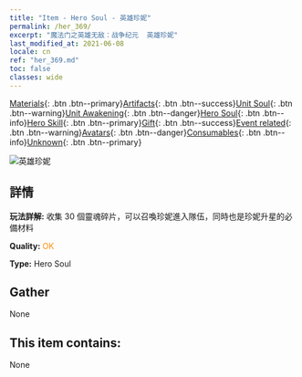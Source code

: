 ```yaml
---
title: "Item - Hero Soul - 英雄珍妮"
permalink: /her_369/
excerpt: "魔法门之英雄无敌：战争纪元  英雄珍妮"
last_modified_at: 2021-06-08
locale: cn
ref: "her_369.md"
toc: false
classes: wide
---
```

 [Materials](/ItemsCN/){: .btn .btn--primary}[Artifacts](/ItemsCN/Artifacts/){: .btn .btn--success}[Unit Soul](/ItemsCN/UnitSoul/){: .btn .btn--warning}[Unit Awakening](/ItemsCN/UnitAwakening/){: .btn .btn--danger}[Hero Soul](/ItemsCN/HeroSoul/){: .btn .btn--info}[Hero Skill](/ItemsCN/HeroSkill/){: .btn .btn--primary}[Gift](/ItemsCN/Gift/){: .btn .btn--success}[Event related](/ItemsCN/Events/){: .btn .btn--warning}[Avatars](/ItemsCN/Avatars/){: .btn .btn--danger}[Consumables](/ItemsCN/Consumables/){: .btn .btn--info}[Unknown](/ItemsCN/Unknown/){: .btn .btn--primary}

 ![英雄珍妮](/images/h/h_Gem.jpg)

## 詳情
 **玩法詳解:** 收集 30 個靈魂碎片，可以召喚珍妮進入隊伍，同時也是珍妮升星的必備材料

 **Quality:** <span style="color: #FF8C00">OK</span>

 **Type:** Hero Soul

## Gather

  None

## This item contains:

  None

